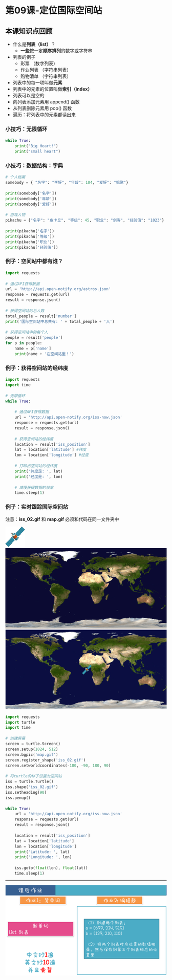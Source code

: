 # 第09课-定位国际空间站

## 本课知识点回顾

* 什么是**列表（list）**？
    * **一些**按一定**顺序排列**的数字或字符串
* 列表的例子
    * 彩票 （数字列表）
    * 作业列表 （字符串列表）
    * 购物清单 （字符串列表）
* 列表中的每一项叫做**元素**
* 列表中的元素的位置叫做**索引（index）**
* 列表可以是空的
* 向列表添加元素用 append() 函数
* 从列表删除元素用 pop() 函数
* 遍历：将列表中的元素都读出来

### 小技巧：无限循环
```python
while True:
    print("Big Heart!")
    print("small heart")
```

### 小技巧：数据结构：字典
```python
# 个人档案
somebody = { "名字": "李好", "年龄": 104, "爱好": "唱歌"}

print(somebody['名字'])
print(somebody['年龄'])
print(somebody['爱好'])

# 游戏人物
pikachu = {"名字": "皮卡丘", "等级": 45, "职业": "剑客", "经验值": "1023"}

print(pikachu['名字'])
print(pikachu['等级'])
print(pikachu['职业'])
print(pikachu['经验值'])
```


### 例子：空间站中都有谁？
```python
import requests

# 通过API获得数据
url = 'http://api.open-notify.org/astros.json'
response = requests.get(url)
result = response.json()

# 获得空间站的总人数
total_people = result['number']
print('国际空间站中总共有: ' + total_people + '人')

# 获得空间站中的每个人
people = result['people']
for p in people:
    name = p['name']
    print(name + '在空间站里！')

```

### 例子：获得空间站的经纬度
```python
import requests
import time

# 无限循环
while True:

    # 通过API获得数据
    url = 'http://api.open-notify.org/iss-now.json'
    response = requests.get(url)
    result = response.json()

    # 获得空间站的经纬度
    location = result['iss_position']
    lat = location['latitude'] #纬度
    lon = location['longitude'] #经度

    # 打印出空间站的经纬度
    print('纬度是: ', lat)
    print('经度是: ', lon)

    # 减慢获得数据的频率
    time.sleep(1)
```

### 例子：实时跟踪国际空间站
注意：**iss_02.gif** 和 **map.gif** 必须和代码在同一文件夹中

![](/assets/iss_02.gif)
![](/assets/map.gif)
![](/assets/tracking_satellite.png)
```python
import requests
import turtle
import time

# 创建屏幕
screen = turtle.Screen()
screen.setup(1024, 512)
screen.bgpic('map.gif')
screen.register_shape('iss_02.gif')
screen.setworldcoordinates(-180, -90, 180, 90)

# 将turtle的样子设置为空间站
iss = turtle.Turtle()
iss.shape('iss_02.gif')
iss.setheading(90)
iss.penup()

while True:
    url = 'http://api.open-notify.org/iss-now.json'
    response = requests.get(url)
    result = response.json()

    location = result['iss_position']
    lat = location['latitude']
    lon = location['longitude']
    print('Latitude: ', lat)
    print('Longitude: ', lon)

    iss.goto(float(lon), float(lat))
    time.sleep(1)

```



---
![](/assets/幻灯片58.png)